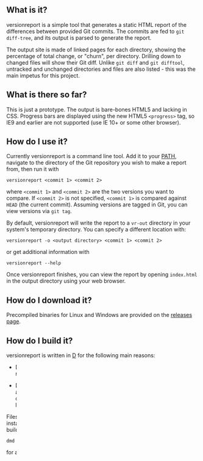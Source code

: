 ## What is it?

versionreport is a simple tool that generates a static HTML report of the differences between provided Git commits.
The commits are fed to `git diff-tree`, and its output is parsed to generate the report.

The output site is made of linked pages for each directory,
showing the percentage of total change, or "churn", per directory.
Drilling down to changed files will show their Git diff.
Unlike `git diff` and `git difftool`, untracked and unchanged directories and files are also listed -
this was the main impetus for this project.

## What is there so far?

This is just a prototype.
The output is bare-bones HTML5 and lacking in CSS.
Progress bars are displayed using the new HTML5 `<progress>` tag, so IE9 and earlier are not supported
(use IE 10+ or some other browser).

## How do I use it?

Currently versionreport is a command line tool.
Add it to your [PATH](https://en.wikipedia.org/wiki/PATH_(variable)),
navigate to the directory of the Git repository you wish to make a report from,
then run it with

    versionreport <commit 1> <commit 2>

where `<commit 1>` and `<commit 2>` are the two versions you want to compare.
If `<commit 2>` is not specified, `<commit 1>` is compared against `HEAD` (the current commit).
Assuming versions are tagged in Git, you can view versions via `git tag`.

By default, versionreport will write the report to a `vr-out` directory
in your system's temporary directory. You can specify a different location with:

    versionreport -o <output directory> <commit 1> <commit 2>

or get additional information with

    versionreport --help

Once versionreport finishes, you can view the report by opening `index.html` in the output directory
using your web browser.

## How do I download it?

Precompiled binaries for Linux and Windows are provided on the
[releases page](https://github.com/mrkline/versionreport/releases).

## How do I build it?

versionreport is written in [D](http://dlang.org/) for the following main reasons:

- D has a nice standard library that allows us to do everything this project requires
  (easily!) without any additional libraries.

- D is as expressive as something like Python while also offering advantages of a compiled language like C++,
  such as performance and compile-time type checks.
  This whole project clocks in at a bit over 500 lines of code, including help text.

Files for D's package manager, [DUB](http://code.dlang.org/), are provided, so if you have DUB installed
you can just run `dub build --build=release`. Otherwise you can build versionreport using the D compiler with

    dmd -release -O -ofversionreport src/*.d

for an optimized, release build or

    dmd -debug -g -ofversionreport src/*.d

for a debug build.
